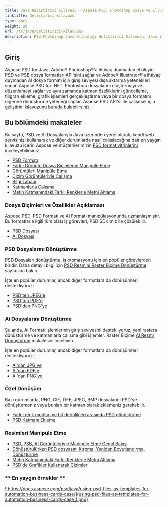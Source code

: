 ```yaml
---
title: Java Geliştirici Kılavuzu - Aspose.PSD. Photoshop Dosya ve Illustrator Dosya Manipülasyon API'si
linktitle: Geliştirici Kılavuzu
type: docs
weight: 20
url: /tr/java/gelistirici-kilavuzu/
description: PSD Photoshop Java Kitaplığı Geliştirici Kılavuzu, Java ile PSD ve Ai dosyaları üzerinde yerel olarak çalışmanın, kendi web servisiniz aracılığıyla veya diğer durumlarda nasıl kullanılacağını açıklar.
---
```


## **Giriş**

Aspose.PSD for Java, Adobe® Photoshop®'a ihtiyaç duymadan etkileyici PSD ve PSB dosya formatları API'sini sağlar ve Adobe® Illustrator®'a ihtiyaç duymadan AI dosya formatı için giriş seviyesi dışa aktarma yetenekleri sunar. Aspose.PSD for .NET, Photoshop dosyalarını oluşturmayı ve düzenlemeyi sağlar ve aynı zamanda katman özelliklerini güncelleme, filigran ekleme, grafik işlemleri gerçekleştirme veya bir dosya formatını diğerine dönüştürme yeteneği sağlar.
Aspose.PSD API'si ile çalışmak için geliştirici kılavuzunu burada bulabilirsiniz.

## **Bu bölümdeki makaleler** 
Bu sayfa, PSD ve Ai Dosyalarıyla Java üzerinden yerel olarak, kendi web servisinizi kullanarak ve diğer durumlarda nasıl çalışılacağına dair en yaygın kılavuzu içerir. Aspose ve müşterilerimizin [PSD format vitrinlerini](/psd/tr/java/showcases/) inceleyebilirsiniz.

- [PSD Formatı](/psd/tr/java/psd-format)
- [Farklı Görüntü Dosya Biçimlerini Manipüle Etme](/psd/tr/java/manipulate-different-image-file-formats/)
- [Görüntüleri Manipüle Etme](/psd/tr/java/manipulating-images/)
- [Çizim Görüntüleriyle Çalışma](/psd/tr/java/working-with-drawing-images/)
- [Bilgi Tabanı](/psd/tr/java/knowledge-base/)
- [Katmanlarla Çalışma](/psd/tr/java/working-with-layers/)
- [Metin Katmanındaki Farklı Renklerle Metni Altlama](/psd/tr/java/render-text-with-different-colors-in-text-layer/)

### **Dosya Biçimleri ve Özellikler Açıklaması**
Aspose.PSD, PSD Formatı ve Ai Formatı manipülasyonunda uzmanlaşmıştır. Bu formatlarla ilgili tüm olası iş görevleri, PSD SDK'mız ile çözülebilir.

- [PSD Dosyası](/psd/tr/net/psd-file/)
- [AI Dosyası](/psd/tr/net/ai-adobe-illustrator-format/)

### **PSD Dosyalarını Dönüştürme** 
PSD Dosyaları dönüştürme, iş otomasyonu için en popüler görevlerden biridir. Daha detaylı bilgi için [PSD Resmini Raster Biçime Dönüştürme](/psd/tr/java/converting-psd-image-to-raster-format/) sayfasına bakın.

İşte en popüler durumlar, ancak diğer formatlara da dönüşümleri destekliyoruz:

- [PSD'ten JPEG'e](/psd/tr/java/convert/psd-to-jpg/)
- [PSD'ten PDF'e](/psd/tr/java/convert/psd-to-pdf/)
- [PSD'den PNG'ye](/psd/tr/java/convert/psd-to-png/)

### **Ai Dosyalarını Dönüştürme**
Şu anda, AI Formatı işlemlerinin giriş seviyesini destekliyoruz, yani rastera dönüştürme ve katmanlarla çalışma gibi işlemler. Raster Biçime [AI Resmi Dönüştürme](/psd/tr/java/ai-file-manipulation/) makalesini inceleyin.

İşte en popüler durumlar, ancak diğer formatlara da dönüşümleri destekliyoruz:

- [AI'dan JPG'ye](/psd/tr/java/convert/ai-to-jpg/)
- [AI'dan PDF'e](/psd/tr/java/convert/ai-to-pdf/)
- [AI'dan PNG'ye](/psd/tr/java/convert/ai-to-png/)

### **Özel Dönüşüm**
Bazı durumlarda, PNG, GIF, TIFF, JPEG, BMP dosyalarını PSD'ye dönüştürmeniz veya bunları bir katman olarak eklemeniz gerekebilir.

- [Farklı renk modları ve bit derinlikleri arasında PSD dönüştürme](/psd/tr/java/bit-depth-color-mode-convert/)
- [PSD Katmanı Ekleme](/psd/tr/java/add-layer-from-file-for-editing/)

### **Resimleri Manipüle Etme**
- [PSD, PSB, AI Görüntüleriyle Manipüle Etme Genel Bakışı](/psd/tr/java/update-psd-psb-files-with-java/)
- [Dönüştürülürken PSD dosyasını Kırpma, Yeniden Boyutlandırma, Dönüştürme](/psd/tr/java/psd-layer-manipulation/)
- [Metin Katmanındaki Farklı Renklerle Metni Altlama](/psd/tr/java/working-with-drawing-images/)
- [PSD'de Grafikler Kullanarak Çizimler](/psd/tr/java/graphics-api/) 

### ** En yaygın örnekler **

![https://docs.aspose.com/psd/java/using-psd-files-as-templates-for-automation-business-cards-case/](using-psd-files-as-templates-for-automation-business-cards-case_1.png)
